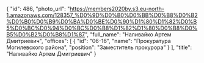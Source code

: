 {
    "id": 486,
    "photo_url": "https://members2020by.s3.eu-north-1.amazonaws.com/128357_%D0%9D%D0%B0%D0%BB%D0%B8%D0%B2%D0%B0%D0%B9%D0%BA%D0%BE%D0%90%D1%80%D1%82%D0%B5%D0%BC%D0%94%D0%BC%D0%B8%D1%82%D1%80%D0%B8%D0%B5%D0%B2%D0%B8%D1%87",
    "full_name": "Наливайко Артем Дмитриевич",
    "offices": [
        {
            "id": "06-16",
            "name": "Прокуратура Могилевского района",
            "position": "Заместитель прокурора"
        }
    ],
    "title": "Наливайко Артем Дмитриевич"
}